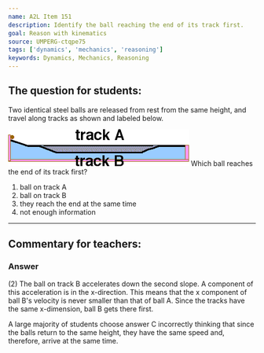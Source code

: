 ```yaml
---
name: A2L Item 151
description: Identify the ball reaching the end of its track first.
goal: Reason with kinematics
source: UMPERG-ctqpe75
tags: ['dynamics', 'mechanics', 'reasoning']
keywords: Dynamics, Mechanics, Reasoning
---
```


## The question for students:

Two identical steel balls are released from rest from the same height,
and travel along tracks as shown and labeled below.

![Item151_fig1.gif](../images/Item151_fig1.gif)
Which ball reaches the end of its track first?

1. ball on track A
2. ball on track B
3. they reach the end at the same time
4. not enough information



<hr/>

## Commentary for teachers:

### Answer 

(2) The ball on track B accelerates down the second slope. A
component of this acceleration is in the x-direction. This means that
the x component of ball B's velocity is never smaller than that of ball
A. Since the tracks have the same x-dimension, ball B gets there first.

A large majority of students choose answer C incorrectly thinking that
since the balls return to the same height, they have the same speed and,
therefore, arrive at the same time.
